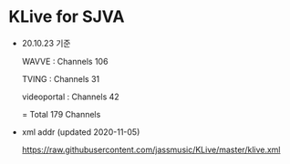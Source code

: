 # KLive for SJVA

* 20.10.23 기준

   WAVVE : Channels 106
   
   TVING : Channels 31
   
   videoportal : Channels 42
   
   = Total 179 Channels

* xml addr (updated 2020-11-05)

  https://raw.githubusercontent.com/jassmusic/KLive/master/klive.xml


